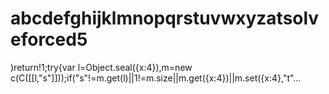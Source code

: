 # abcdefghijklmnopqrstuvwxyzatsolveforced5
)return!1;try{var l=Object.seal({x:4}),m=new c(C([[l,"s"]]));if("s"!=m.get(l)||1!=m.size||m.get({x:4})||m.set({x:4},"t"…
